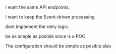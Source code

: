 I want the same API endpoints.

I want to keep the Event-driven processing 

dont implement the retry logic.

be as simple as posible since is a POC.

The configuration should be simple as posible also
